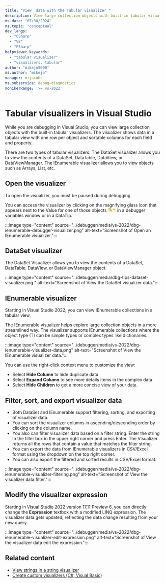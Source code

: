 ```yaml
---
title: "View  data with the Tabular visualizer "
description: View large collection objects with built-in tabular visualizers in the Visual Studio debugger and examine data by row and column for fields and properties.
ms.date: "07/30/2024"
ms.topic: "conceptual"
dev_langs:
  - "CSharp"
  - "VB"
  - "FSharp"
helpviewer_keywords:
  - "tabular visualizer"
  - "visualizers, tabular"
author: "mikejo5000"
ms.author: "mikejo"
manager: mijacobs
ms.subservice: debug-diagnostics
monikerRange: '>= vs-2022'
---
```


# Tabular visualizers in Visual Studio

While you are debugging in Visual Studio, you can view large collection objects with the built-in tabular visualizers. The visualizer shows data in a tabular view with one row per object and sortable columns for each field and property. 

There are two types of tabular visualizers. The DataSet visualizer allows you to view the contents of a DataSet, DataTable, DataView, or DataViewManager. The IEnumerable visualizer allows you to view objects such as Arrays, List, etc.

## Open the visualizer

To open the visualizer, you must be paused during debugging.

You can access the visualizer by clicking on the magnifying glass icon that appears next to the Value for one of those objects ![VisualizerIcon](../debugger/media/dbg-tips-visualizer-icon.png "Visualizer icon") in a debugger variables window or in a DataTip.

:::image type="content" source="../debugger/media/vs-2022/dbg-ienumerable-debugger-visualizer.png" alt-text="Screenshot of Open an IEnumerable visualizer.":::

## DataSet visualizer 

The DataSet Visualizer allows you to view the contents of a DataSet, DataTable, DataView, or DataViewManager object. 

:::image type="content" source="../debugger/media/dbg-tips-dataset-visualizer.png " alt-text="Screenshot of View the DataSet visualizer data.":::

## IEnumerable visualizer 

Starting in Visual Studio 2022, you can view IEnumerable collections in a tabular view.

The IEnumerable visualizer helps explore large collection objects in a more streamlined way. The visualizer supports IEnumerable collections where the object type (T) can be simple types or complex types like dictionaries.

:::image type="content" source="../debugger/media/vs-2022/dbg-ienumerable-visualizer-data.png" alt-text="Screenshot of View the IEnumerable visualizer data.":::

You can use the right-click context menu to customize the view:

- Select **Hide Column** to hide duplicate data.
- Select **Expand Column** to see more details items in the complex data.
- Select **Hide Children** to get a more concise view of your data.

## Filter, sort, and export visualizer data

- Both DataSet and IEnumerable support filtering, sorting, and exporting of visualizer data.
- You can sort the visualizer columns in ascending/descending order by clicking on the column name.
- You also can filter visualizer data based on a filter string. Enter the string in the filter box in the upper right corner and press Enter. The Visualizer returns all the rows that contain a value that matches the filter string.
- You can export the data from IEnumerable visualizers in CSV/Excel format using the dropdown on the top right corner.
- You can also export the filtered and sorted results in CSV/Excel format.

:::image type="content" source="../debugger/media/vs-2022/dbg-ienumerable-visualizer-filtering.png" alt-text="Screenshot of View the visualizer data filter.":::

## Modify the visualizer expression

Starting in Visual Studio 2022 version 17.11 Preview 6, you can directly change the **Expression** textbox with a modified LINQ expression. The visualizer data gets updated, reflecting the data change resulting from your new query.

:::image type="content" source="../debugger/media/vs-2022/dbg-ienumerable-visualizer-edit-expression.png" alt-text="Screenshot of View the visualizer data edit the expression.":::

## Related content
- [View strings in a string visualizer](../debugger/view-strings-visualizer.md)
- [Create custom visualizers (C#, Visual Basic)](../debugger/create-custom-visualizers-of-data.md)
